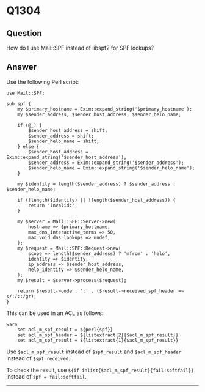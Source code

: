 Q1304
=====

Question
--------

How do I use Mail::SPF instead of libspf2 for SPF lookups?

Answer
------

Use the following Perl script:
```
use Mail::SPF;

sub spf {
	my $primary_hostname = Exim::expand_string('$primary_hostname');
	my $sender_address, $sender_host_address, $sender_helo_name;

	if (@_) {
		$sender_host_address = shift;
		$sender_address = shift;
		$sender_helo_name = shift;
	} else {
		$sender_host_address = Exim::expand_string('$sender_host_address');
		$sender_address = Exim::expand_string('$sender_address');
		$sender_helo_name = Exim::expand_string('$sender_helo_name');
	}

	my $identity = length($sender_address) ? $sender_address : $sender_helo_name;

	if (!length($identity) || !length($sender_host_address)) {
		return 'invalid:';
	}

	my $server = Mail::SPF::Server->new(
		hostname => $primary_hostname,
		max_dns_interactive_terms => 50,
		max_void_dns_lookups => undef,
	);
	my $request = Mail::SPF::Request->new(
		scope => length($sender_address) ? 'mfrom' : 'helo',
		identity => $identity,
		ip_address => $sender_host_address,
		helo_identity => $sender_helo_name,
	);
	my $result = $server->process($request);

	return $result->code . ':' . ($result->received_spf_header =~ s/:/::/gr);
}
```

This can be used in an ACL as follows:
```
warn
    set acl_m_spf_result = ${perl{spf}}
    set acl_m_spf_header = ${listextract{2}{$acl_m_spf_result}}
    set acl_m_spf_result = ${listextract{1}{$acl_m_spf_result}}
```

Use `$acl_m_spf_result` instead of `$spf_result` and `$acl_m_spf_header` instead of `$spf_received`.

To check the result, use `${if inlist{$acl_m_spf_result}{fail:softfail}}` instead of `spf = fail:softfail`.

* * * * *
